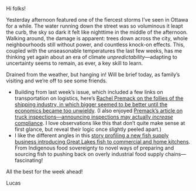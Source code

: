 Hi folks!

Yesterday afternoon featured one of the fiercest storms I’ve seen in Ottawa for a while. The water running down the street was so voluminous it leapt the curb, the sky so dark it felt like nighttime in the middle of the afternoon. Walking around, the damage is apparent: trees down across the city, whole neighbourhoods still without power, and countless knock-on effects. This, coupled with the unseasonable temperatures the last few weeks, has me thinking yet again about an era of climate _unpredictability_—adapting to uncertainty seems to remain, as ever, a key skill to learn.

Drained from the weather, but hanging in! Will be brief today, as family’s visiting and we’re off to see some friends.

- Building from last week’s issue, which included a few links on transportation on logistics, here’s [Rachel Premack on the follies of the shipping industry, in which bigger seemed to be better until the economics became too unwieldy](https://view.em.freightwaves.com/?qs=64e34cf153463df19011295c042e11c33c8078c2f7e28401c52a617f5d25776cb7050d58e3d6e7f03d1a43309cae5ae9c6206538d46438ea264d8bd6959c9efaa62bb476d499a55df2d0661a91018a75). (I also enjoyed [Premack’s article on truck inspections—announcing inspections may actually _increase_ compliance](https://view.em.freightwaves.com/?qs=4b13989b45d7a266dfe73e986b3b40366cc9dcc5489cf2bedc95743668612e4a8aab9705b0c275c21c7b2472ba116aeec1ab70bca8d50976be733412043f57565011b4b1987d4e4061d7c8d00b2b0a0a). I love observations like this that don’t quite make sense at first glance, but reveal their logic once slightly peeled apart.)
- I like the different angles in this [story profiling a new fish supply business introducing Great Lakes fish to commercial and home kitchens](https://www.theglobeandmail.com/canada/article-local-fish-seafood-canada/). From Indigenous food sovereignty to novel ways of preparing and sourcing fish to pushing back on overly industrial food supply chains—fascinating!

All the best for the week ahead!

Lucas